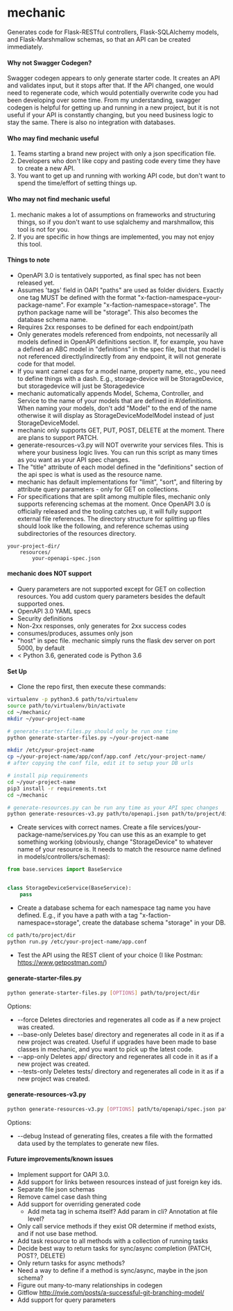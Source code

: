 # mechanic

Generates code for Flask-RESTful controllers, Flask-SQLAlchemy models, and Flask-Marshmallow schemas, so that an API can be created immediately.

#### Why not Swagger Codegen? ####
Swagger codegen appears to only generate starter code. It creates an API and validates input, but it stops after that. If the API changed, one would need to regenerate code, which would potentially overwrite code you had been developing over some time. From my understanding, swagger codegen is helpful for getting up and running in a new project, but it is not useful if your API is constantly changing, but you need business logic to stay the same. There is also no integration with databases.

#### Who may find mechanic useful ####
1) Teams starting a brand new project with only a json specification file.
2) Developers who don't like copy and pasting code every time they have to create a new API.
3) You want to get up and running with working API code, but don't want to spend the time/effort of setting things up.

#### Who may not find mechanic useful ####
1) mechanic makes a lot of assumptions on frameworks and structuring things, so if you don't want to use sqlalchemy and marshmallow, this tool is not for you.
2) If you are specific in how things are implemented, you may not enjoy this tool.

#### Things to note
- OpenAPI 3.0 is tentatively supported, as final spec has not been released yet.
- Assumes 'tags' field in OAPI "paths" are used as folder dividers. Exactly one tag MUST be defined with the format "x-faction-namespace=your-package-name". For example "x-faction-namespace=storage". The python package name will be "storage". This also becomes the database schema name.
- Requires 2xx responses to be defined for each endpoint/path
- Only generates models referenced from endpoints, not necessarily all models defined in OpenAPI definitions section. If, for example, you have a defined an ABC model in "definitions" in the spec file, but that model is not referenced directly/indirectly from any endpoint, it will not generate code for that model. 
- If you want camel caps for a model name, property name, etc., you need to define things with a dash. E.g., storage-device will be StorageDevice, but storagedevice will just be Storagedevice
- mechanic automatically appends Model, Schema, Controller, and Service to the name of your models that are defined in #/definitions. When naming your models, don't add "Model" to the end of the name otherwise it will display as StorageDeviceModelModel instead of just StorageDeviceModel.
- mechanic only supports GET, PUT, POST, DELETE at the moment. There are plans to support PATCH.
- generate-resources-v3.py will NOT overwrite your services files. This is where your business logic lives. You can run this script as many times as you want as your API spec changes.
- The "title" attribute of each model defined in the "definitions" section of the api spec is what is used as the resource name.
- mechanic has default implementations for "limit", "sort", and filtering by attribute query parameters - only for GET on collections.
- For specifications that are split among multiple files, mechanic only supports referencing schemas at the moment. Once OpenAPI 3.0 is officially released and the tooling catches up, it will fully support external file references. The directory structure for splitting up files should look like the following, and reference schemas using subdirectories of the resources directory.

```
your-project-dir/
    resources/
        your-openapi-spec.json
```

#### mechanic does NOT support ####
- Query parameters are not supported except for GET on collection resources. You add custom query parameters besides the default supported ones.
- OpenAPI 3.0 YAML specs
- Security definitions
- Non-2xx responses, only generates for 2xx success codes
- consumes/produces, assumes only json
- "host" in spec file. mechanic simply runs the flask dev server on port 5000, by default
- < Python 3.6, generated code is Python 3.6


#### Set Up
- Clone the repo first, then execute these commands:
```bash
virtualenv -p python3.6 path/to/virtualenv
source path/to/virtualenv/bin/activate
cd ~/mechanic/
mkdir ~/your-project-name

# generate-starter-files.py should only be run one time
python generate-starter-files.py ~/your-project-name

mkdir /etc/your-project-name
cp ~/your-project-name/app/conf/app.conf /etc/your-project-name/
# after copying the conf file, edit it to setup your DB urls

# install pip requirements
cd ~/your-project-name
pip3 install -r requirements.txt
cd ~/mechanic

# generate-resources.py can be run any time as your API spec changes
python generate-resources-v3.py path/to/openapi.json path/to/project/dir
```
- Create services with correct names. Create a file services/your-package-name/services.py You can use this as an example to get something working (obviously, change "StorageDevice" to whatever  name of your resource is. It needs to match the resource name defined in models/controllers/schemas):

```python
from base.services import BaseService


class StorageDeviceService(BaseService):
    pass
```
- Create a database schema for each namespace tag name you have defined. E.g., if you have a path with a tag "x-faction-namespace=storage", create the database schema "storage" in your DB.
```bash
cd path/to/project/dir
python run.py /etc/your-project-name/app.conf
```
- Test the API using the REST client of your choice (I like Postman: https://www.getpostman.com/)

#### generate-starter-files.py ####
```bash
python generate-starter-files.py [OPTIONS] path/to/project/dir
```
Options:
- --force       Deletes directories and regenerates all code as if a new project was created.
- --base-only   Deletes base/ directory and regenerates all code in it as if a new project was created. Useful if upgrades have been made to base classes in mechanic, and you want to pick up the latest code.
- --app-only    Deletes app/ directory and regenerates all code in it as if a new project was created. 
- --tests-only  Deletes tests/ directory and regenerates all code in it as if a new project was created.

#### generate-resources-v3.py ####
```bash
python generate-resources-v3.py [OPTIONS] path/to/openapi/spec.json path/to/project/dir
```
Options:
- --debug       Instead of generating files, creates a file with the formatted data used by the templates to generate new files.

#### Future improvements/known issues
- Implement support for OAPI 3.0.
- Add support for links between resources instead of just foreign key ids.
- Separate file json schemas 
- Remove camel case dash thing
- Add support for overriding generated code 
    - Add meta tag in schema itself? Add param in cli? Annotation at file level?
- Only call service methods if they exist OR determine if method exists, and if not use base method.
- Add task resource to all methods with a collection of running tasks
- Decide best way to return tasks for sync/async completion (PATCH, POST?, DELETE)
- Only return tasks for async methods?
- Need a way to define if a method is sync/async, maybe in the json schema?
- Figure out many-to-many relationships in codegen
- Gitflow http://nvie.com/posts/a-successful-git-branching-model/
- Add support for query parameters
